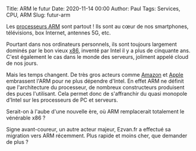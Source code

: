 Title: ARM le futur
Date: 2020-11-14 00:00
Author: Paul
Tags: Services, CPU, ARM
Slug: futur-arm

Les [processeurs ARM](https://fr.wikipedia.org/wiki/Architecture_ARM) sont partout ! Ils sont au cœur de nos smartphones, télévisions, box Internet, antennes 5G, etc.

Pourtant dans nos ordinateurs personnels, ils sont toujours largement dominés par le bon vieux [x86](https://fr.wikipedia.org/wiki/X86), inventé par Intel il y a plus de cinquante ans. C'est également le cas dans le monde des serveurs, joliment appelé cloud de nos jours.

Mais les temps changent. De très gros acteurs comme [Amazon](https://aws.amazon.com/fr/ec2/graviton/) et [Apple](https://www.apple.com/newsroom/2020/06/apple-announces-mac-transition-to-apple-silicon/) embrassent l'ARM pour ne plus dépendre d'Intel. En effet ARM ne définit que l'architecture du processeur, de nombreux constructeurs produisent des puces l'utilisant. Cela permet donc de s'affranchir du quasi monopole d'Intel sur les processeurs de PC et serveurs.

Serait-on à l'aube d'une nouvelle ère, où ARM remplacerait totalement le vénérable x86 ?

Signe avant-coureur, un autre acteur majeur, Ezvan.fr a effectué sa migration vers ARM récemment. Plus rapide et moins cher, que demander de plus ? 
